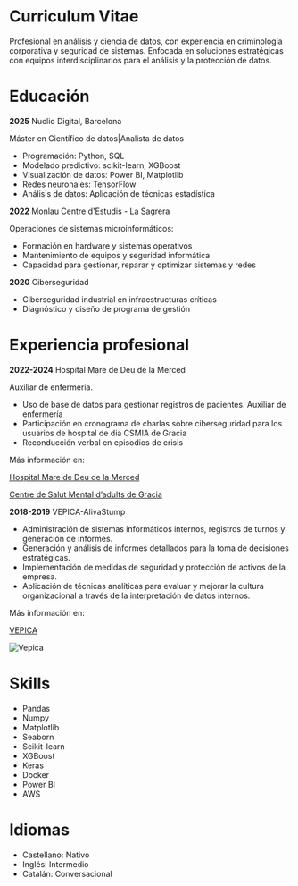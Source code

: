 # Curriculum Vitae
Profesional en análisis y ciencia de datos, con experiencia en criminología corporativa y seguridad de sistemas. Enfocada en soluciones estratégicas con
 equipos interdisciplinarios para el análisis y la protección de datos.

 # Educación

 **2025**  Nuclio Digital, Barcelona 

Máster en  Científico de datos|Analista de datos

- Programación: Python, SQL
- Modelado predictivo: scikit-learn, XGBoost
- Visualización de datos: Power BI, Matplotlib
- Redes neuronales: TensorFlow
- Análisis de datos: Aplicación de técnicas estadística

**2022**   Monlau Centre d'Estudis - La Sagrera

 Operaciones de sistemas microinformáticos:

- Formación en hardware y sistemas operativos
- Mantenimiento de equipos y seguridad informática
- Capacidad para gestionar, reparar y optimizar sistemas y redes

**2020** Ciberseguridad

- Ciberseguridad industrial en infraestructuras críticas
- Diagnóstico y diseño de programa de gestión 

 # Experiencia profesional 
 **2022-2024**  Hospital Mare de Deu de la Merced

Auxiliar de enfermeria. 

- Uso de base de datos para gestionar registros de
 pacientes. Auxiliar de enfermería
- Participación en cronograma de charlas sobre ciberseguridad para los usuarios de hospital de dia CSMIA de Gracia
- Reconducción verbal en episodios de crisis
  
Más información en:

[Hospital Mare de Deu de la Merced](https://fundaciohospitalariesbarcelonanord.org/)

[Centre de Salut Mental d’adults de Gracia](https://fundacionhospitalarias.org/que-hacemos/red-de-centros-y-dispositivos/centre-de-salut-mental-dadults-de-gracia/)

 **2018-2019** VEPICA-AlivaStump

 - Administración de sistemas informáticos internos,
 registros de turnos y generación de informes.
 - Generación y análisis de informes detallados para la
 toma de decisiones estratégicas.
 - Implementación de medidas de seguridad y
 protección de activos de la empresa.
 -  Aplicación de técnicas analíticas para evaluar y
 mejorar la cultura organizacional a través de la
 interpretación de datos internos.

Más información en:

[VEPICA](https://www.vepica.com/)

![Vepica](https://www.vepica.com/hubfs/LIVCA%20-%20Blog.jpg)

# Skills

- Pandas
- Numpy
- Matplotlib
- Seaborn
- Scikit-learn
- XGBoost
- Keras
- Docker
- Power BI
- AWS

# Idiomas

- Castellano: Nativo 
- Inglés: Intermedio
- Catalán: Conversacional 
